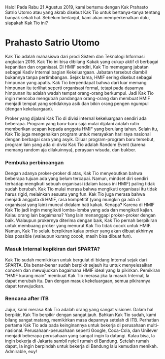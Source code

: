 Halo! Pada Rabu 21 Agustus 2019, kami bertemu dengan Kak Prahasto
Satrio Utomo atau yang akrab disebut Kak Tio untuk bertanya-tanya tentang banyak sekali hal.
Sebelum berlanjut, kami akan memperkenalkan dulu, siapakah Kak Tio ini?

# Prahasto Satrio Utomo

Kak Tio adalah mahasiswa dari prodi Sistem dan Teknologi Informasi
angkatan 2016. Kak Tio ini bisa dibilang Kakak yang cukup aktif
di berbagai kepanitian dan organisasi. DI HMIF sendiri, Kak Tio
memegang jabatan sebagai Kadiv Internal bagian Kekeluargaan. Jabatan
tersebut diambil bukannya tanpa pertimbangan. Sejak lama, HMIF sering
disebut sebagai himpunan yang apatis. Kak Tio berpendapat bahwa dari luar
memang himpunan itu terlihat seperti organisasi formal, tetapi pada dasarnya
himpunan itu adalah wadah tempat orang-orang berkumpul. Jadi Kak Tio
ingin mencoba mengubah pandangan orang-orang dan membuat HMIF menjadi
tempat yang setidaknya asik dan bikin orang pengen ngumpul (dengan kekeluargaan).

Proker yang dijalani Kak Tio di divisi internal kekeluargaan sendiri ada
beberapa. Program yang baru-baru saja mulai dijalani adalah rutin memberikan
ucapan kepada anggota HMIF yang berulang tahun. Selain itu, Kak Tio juga
mengenalkan program untuk merayakan hari raya nasional dengan berbagai cara yang asyik.
Diluar program-program baru tersebut, program lain yang ada di divisi Kak Tio
adalah Random Event (karena memang random aja dilakuinnya), perayaan wisuda, dan bukber.

### Pembuka perbincangan

Dengan adanya proker-proker di atas, Kak Tio menyebutkan bahwa beberapa tujuan ada yang belum tercapai.
Namun, mindset diri sendiri terhadap mengikuti sebuah organisasi (dalam kasus ini HMIF) paling tidak sudah berubah.
Kak Tio mulai merasa bahwa mengikuti organisasi itu tidak harus rigid, melainkan sesuatu yang fun. Kak Tio juga
merasa bahwa menjadi anggota di HMIF, rasa kompetitif (yang mungkin ga ada di organisasi yang lain) muncul didalam
hati kakak. Kenapa? Karena di HMIF Kak Tio jadi ingin mengikuti lomba-lomba yang ada dan mengikuti kajian. Kalau
orang lain bagaimana? Yang lain menanggapi proker-proker dengan baik. Walaupun prokernya diterima dengan baik, Kak
Tio pernah berpikiran untuk membuang proker yang menurut Kak Tio tidak cocok untuk HMIF. Namun, Kak Tio selalu
berpikiran kalau proker yang akan dibuat akhirnya bisa possible (walaupun kurang cocok, masih bisa dibuat fun).

### Masuk Internal kepikiran dari SPARTA?
Kak Tio sudah memikirkan untuk bergulat di bidang Internal sejak dari SPARTA. Dia benar-benar sudah berpikir sejauh itu
untuk menyelesaikan concern dan mewujudkan bagaimana HMIF ideal yang Ia pikirkan. Pemikiran "HMIF kurang main" membuat Kak Tio merasa jika Ia masuk Internal, Ia dapat merubah itu. Dan dengan masuk kekeluargaan, semua pikirannya dapat terwujudkan.

### Rencana after ITB
Jujur, kami merasa Kak Tio adalah orang yang sangat visioner. Dalam hal berpikir, Kak Tio berpikir dengan sangat jauh. Bahkan Kak Tio sudah, kami bilang sangat matang, memikirkan masa depannya setelah di ITB. Perhatian pertama Kak Tio ada pada keinginannya untuk bekerja di perusahaan multi-nasional. Perusahaan-perusahaan seperti Google, Coca-Cola, dan Unilever menjadi beberapa perusahaan yang sangat ingin Ia datangi. Kalau bisa, Ia ingin bekerja di Jakarta sambil nyicil rumah di Bandung. Setelah rumah dapat, Ia ingin berpindah untuk bekerja di Bandung lalu kemudian menikah. Admirable, euy!
